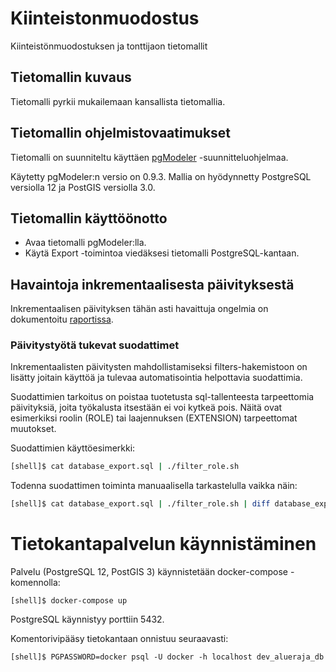 # Kiinteistonmuodostus
Kiinteistönmuodostuksen ja tonttijaon tietomallit

## Tietomallin kuvaus

Tietomalli pyrkii mukailemaan kansallista tietomallia.

## Tietomallin ohjelmistovaatimukset

Tietomalli on suunniteltu käyttäen [pgModeler](https://pgmodeler.io/)
-suunnitteluohjelmaa.

Käytetty pgModeler:n versio on 0.9.3. Mallia on hyödynnetty
PostgreSQL versiolla 12 ja PostGIS versiolla 3.0.

## Tietomallin käyttöönotto

* Avaa tietomalli pgModeler:lla.
* Käytä Export -toimintoa viedäksesi tietomalli PostgreSQL-kantaan.

## Havaintoja inkrementaalisesta päivityksestä

Inkrementaalisen päivityksen tähän asti havaittuja ongelmia on
dokumentoitu [raportissa](pgmodeler_tyokaluna.md).

### Päivitystyötä tukevat suodattimet

Inkrementaalisten päivitysten mahdollistamiseksi filters-hakemistoon
on lisätty joitain käyttöä ja tulevaa automatisointia helpottavia
suodattimia.

Suodattimien tarkoitus on poistaa tuotetusta sql-tallenteesta
tarpeettomia päivityksiä, joita työkalusta itsestään ei voi kytkeä
pois. Näitä ovat esimerkiksi roolin (ROLE) tai laajennuksen (EXTENSION)
tarpeettomat muutokset.

Suodattimien käyttöesimerkki:
```sh
[shell]$ cat database_export.sql | ./filter_role.sh
```

Todenna suodattimen toiminta manuaalisella tarkastelulla vaikka näin:
```sh
[shell]$ cat database_export.sql | ./filter_role.sh | diff database_export.sql -
```

# Tietokantapalvelun käynnistäminen

Palvelu (PostgreSQL 12, PostGIS 3) käynnistetään docker-compose -komennolla:

```
[shell]$ docker-compose up
```

PostgreSQL käynnistyy porttiin 5432.

Komentorivipääsy tietokantaan onnistuu seuraavasti:

```
[shell]$ PGPASSWORD=docker psql -U docker -h localhost dev_alueraja_db
```
